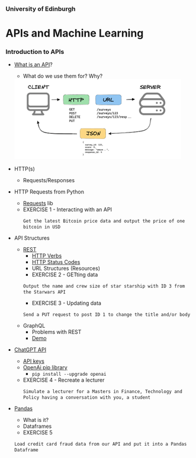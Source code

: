 ### University of Edinburgh 
# APIs and Machine Learning

### Introduction to APIs
- [What is an API](https://www.freecodecamp.org/news/what-is-an-api-in-english-please-b880a3214a82/)?
  - What do we use them for? Why?
  <img src="./rest-api.png" width="450" />
- HTTP(s)
  - Requests/Responses
- HTTP Requests from Python
  - [Requests](https://pypi.org/project/requests/) lib
  - EXERCISE 1 - Interacting with an API
    ```
    Get the latest Bitcoin price data and output the price of one bitcoin in USD
    ```
- API Structures
  - [REST](https://restful-api.dev/rest-fundamentals/#rest)
    - [HTTP Verbs](https://restful-api.dev/rest-fundamentals/#get)
    - [HTTP Status Codes](https://www.restapitutorial.com/httpstatuscodes.html)
    - URL Structures (Resources)
    - EXERCISE 2 - GETting data
    ```
    Output the name and crew size of star starship with ID 3 from the Starwars API
    ```
    - EXERCISE 3 - Updating data
    ```
    Send a PUT request to post ID 1 to change the title and/or body
    ```
  - GraphQL
    - Problems with REST
    - [Demo](https://countries.trevorblades.com/)

- [ChatGPT API](https://platform.openai.com/docs/quickstart?context=python)
  - [API keys](https://platform.openai.com/api-keys)
  - [OpenAi pip library](https://pypi.org/project/openai/)
    - `pip install --upgrade openai`
  - EXERCISE 4 - Recreate a lecturer
    ```
    Simulate a lecturer for a Masters in Finance, Technology and Policy having a conversation with you, a student
    ```

- [Pandas](https://pandas.pydata.org/)
  - What is it?
  - Dataframes
  - EXERCISE 5
  ```
  Load credit card fraud data from our API and put it into a Pandas Dataframe
  ```
